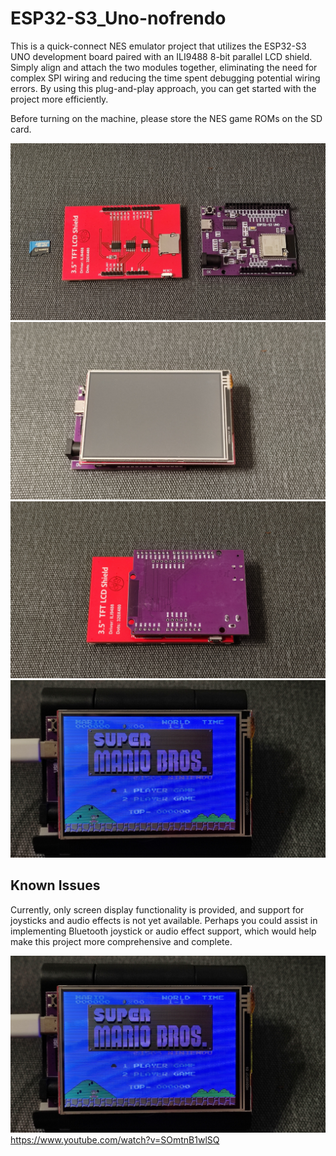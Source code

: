 # ESP32-S3_Uno-nofrendo

This is a quick-connect NES emulator project that utilizes the ESP32-S3 UNO development board paired with an ILI9488 8-bit parallel LCD shield. Simply align and attach the two modules together, eliminating the need for complex SPI wiring and reducing the time spent debugging potential wiring errors. By using this plug-and-play approach, you can get started with the project more efficiently.

Before turning on the machine, please store the NES game ROMs on the SD card.

![image](images/IMG_20240611_174034.jpg)
![image](images/IMG_20240611_174233.jpg)
![image](images/IMG_20240611_174252.jpg)
![image](images/IMG_20240611_174432.jpg)

## Known Issues

Currently, only screen display functionality is provided, and support for joysticks and audio effects is not yet available. Perhaps you could assist in implementing Bluetooth joystick or audio effect support, which would help make this project more comprehensive and complete.

[![Watch the video](images/IMG_20240611_174432.jpg)](https://www.youtube.com/watch?v=SOmtnB1wlSQ)
https://www.youtube.com/watch?v=SOmtnB1wlSQ
